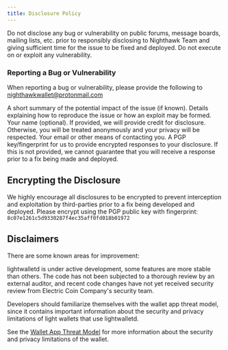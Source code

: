 ```yaml
---
title: Disclosure Policy
---
```


Do not disclose any bug or vulnerability on public forums, message boards, mailing lists, etc. prior to responsibly disclosing to Nighthawk Team and giving sufficient time for the issue to be fixed and deployed. Do not execute on or exploit any vulnerability.

### Reporting a Bug or Vulnerability
When reporting a bug or vulnerability, please provide the following to nighthawkwallet@protonmail.com

A short summary of the potential impact of the issue (if known).
Details explaining how to reproduce the issue or how an exploit may be formed.
Your name (optional). If provided, we will provide credit for disclosure. Otherwise, you will be treated anonymously and your privacy will be respected.
Your email or other means of contacting you.
A PGP key/fingerprint for us to provide encrypted responses to your disclosure. If this is not provided, we cannot guarantee that you will receive a response prior to a fix being made and deployed.

## Encrypting the Disclosure
We highly encourage all disclosures to be encrypted to prevent interception and exploitation by third-parties prior to a fix being developed and deployed.  Please encrypt using the PGP public key with fingerprint: `8c07e1261c5d9330287f4ec35aff0fd018b01972`

## Disclaimers
There are some known areas for improvement:

lightwalletd is under active development, some features are more stable than others. The code has not been subjected to a thorough review by an external auditor, and recent code changes have not yet received security review from Electric Coin Company's security team.

Developers should familiarize themselves with the wallet app threat model, since it contains important information about the security and privacy limitations of light wallets that use lightwalletd.

See the [Wallet App Threat Model](https://zcash.readthedocs.io/en/latest/rtd_pages/wallet_threat_model.html) for more information about the security and privacy limitations of the wallet.
